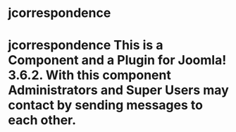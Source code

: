 # jcorrespondence
# jcorrespondence This is a Component and a Plugin for Joomla! 3.6.2. With this component Administrators and Super Users may contact by sending messages to each other. 
